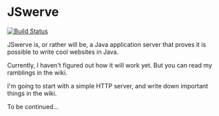 JSwerve
=======
[![Build Status](https://travis-ci.org/tbodt/jswerve.svg?branch=master)](https://travis-ci.org/tbodt/jswerve)

JSwerve is, or rather will be, a Java application server that proves it is possible to write cool websites in Java.

Currently, I haven't figured out how it will work yet. But you can read my ramblings in the wiki.

I'm going to start with a simple HTTP server, and write down important things in the wiki.

To be continued...
